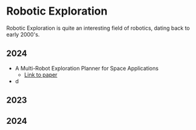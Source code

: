 # Robotic Exploration

Robotic Exploration is quite an interesting field of robotics, dating back to early 2000's.

## 2024
- A Multi-Robot Exploration Planner for Space Applications
	- [Link to paper](https://ieeexplore.ieee.org/abstract/document/10847879)
- d

## 2023

## 2024

